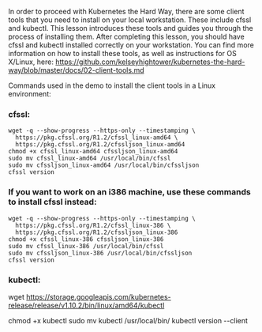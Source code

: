 In order to proceed with Kubernetes the Hard Way, there are some client tools that you need to install on your local workstation. These include cfssl and kubectl. This lesson introduces these tools and guides you through the process of installing them. After completing this lesson, you should have cfssl and kubectl installed correctly on your workstation.
You can find more information on how to install these tools, as well as instructions for OS X/Linux, here: https://github.com/kelseyhightower/kubernetes-the-hard-way/blob/master/docs/02-client-tools.md

Commands used in the demo to install the client tools in a Linux environment:

### cfssl:
```
wget -q --show-progress --https-only --timestamping \
  https://pkg.cfssl.org/R1.2/cfssl_linux-amd64 \
  https://pkg.cfssl.org/R1.2/cfssljson_linux-amd64
chmod +x cfssl_linux-amd64 cfssljson_linux-amd64
sudo mv cfssl_linux-amd64 /usr/local/bin/cfssl
sudo mv cfssljson_linux-amd64 /usr/local/bin/cfssljson
cfssl version
```

### If you want to work on an i386 machine, use these commands to install cfssl instead:
  ```
  wget -q --show-progress --https-only --timestamping \
    https://pkg.cfssl.org/R1.2/cfssl_linux-386 \
    https://pkg.cfssl.org/R1.2/cfssljson_linux-386
  chmod +x cfssl_linux-386 cfssljson_linux-386
  sudo mv cfssl_linux-386 /usr/local/bin/cfssl
  sudo mv cfssljson_linux-386 /usr/local/bin/cfssljson
  cfssl version
  ```
### kubectl:
  wget https://storage.googleapis.com/kubernetes-release/release/v1.10.2/bin/linux/amd64/kubectl
  
  chmod +x kubectl
  sudo mv kubectl /usr/local/bin/
  kubectl version --client  
